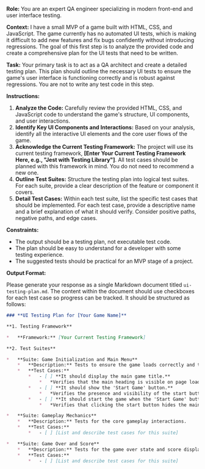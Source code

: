 **Role:** You are an expert QA engineer specializing in modern front-end and user interface testing.

**Context:** I have a small MVP of a game built with HTML, CSS, and JavaScript. The game currently has no automated UI tests, which is making it difficult to add new features and fix bugs confidently without introducing regressions. The goal of this first step is to analyze the provided code and create a comprehensive plan for the UI tests that need to be written.

**Task:** Your primary task is to act as a QA architect and create a detailed testing plan. This plan should outline the necessary UI tests to ensure the game's user interface is functioning correctly and is robust against regressions. You are not to write any test code in this step.

**Instructions:**

1.  **Analyze the Code:** Carefully review the provided HTML, CSS, and JavaScript code to understand the game's structure, UI components, and user interactions.
2.  **Identify Key UI Components and Interactions:** Based on your analysis, identify all the interactive UI elements and the core user flows of the game.
3.  **Acknowledge the Current Testing Framework:** The project will use its current testing framework, **[Enter Your Current Testing Framework Here, e.g., "Jest with Testing Library"]**. All test cases should be planned with this framework in mind. You do not need to recommend a new one.
4.  **Outline Test Suites:** Structure the testing plan into logical test suites. For each suite, provide a clear description of the feature or component it covers.
5.  **Detail Test Cases:** Within each test suite, list the specific test cases that should be implemented. For each test case, provide a descriptive name and a brief explanation of what it should verify. Consider positive paths, negative paths, and edge cases.

**Constraints:**

*   The output should be a testing plan, not executable test code.
*   The plan should be easy to understand for a developer with some testing experience.
*   The suggested tests should be practical for an MVP stage of a project.

**Output Format:**

Please generate your response as a single Markdown document titled `ui-testing-plan.md`. The content within the document should use checkboxes for each test case so progress can be tracked. It should be structured as follows:

```markdown
### **UI Testing Plan for [Your Game Name]**

**1. Testing Framework**

*   **Framework:** [Your Current Testing Framework]

**2. Test Suites**

*   **Suite: Game Initialization and Main Menu**
    *   **Description:** Tests to ensure the game loads correctly and the main menu is interactive.
    *   **Test Cases:**
        *   - [ ] **It should display the main game title.**
            *   *Verifies that the main heading is visible on page load.*
        *   - [ ] **It should show the 'Start Game' button.**
            *   *Verifies the presence and visibility of the start button.*
        *   - [ ] **It should start the game when the 'Start Game' button is clicked.**
            *   *Verifies that clicking the start button hides the main menu and shows the game view.*

*   **Suite: Gameplay Mechanics**
    *   **Description:** Tests for the core gameplay interactions.
    *   **Test Cases:**
        *   - [ ] [List and describe test cases for this suite]

*   **Suite: Game Over and Score**
    *   **Description:** Tests for the game over state and score display.
    *   **Test Cases:**
        *   - [ ] [List and describe test cases for this suite]
```